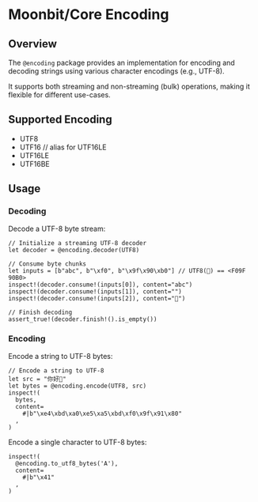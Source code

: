# Moonbit/Core Encoding

## Overview

The `@encoding` package provides an implementation for encoding and decoding strings using various character encodings (e.g., UTF-8).

It supports both streaming and non-streaming (bulk) operations, making it flexible for different use-cases.

## Supported Encoding

- UTF8
- UTF16 // alias for UTF16LE
- UTF16LE
- UTF16BE

## Usage

### Decoding

Decode a UTF-8 byte stream:

```moonbit
// Initialize a streaming UTF-8 decoder
let decoder = @encoding.decoder(UTF8)

// Consume byte chunks
let inputs = [b"abc", b"\xf0", b"\x9f\x90\xb0"] // UTF8(🐰) == <F09F 90B0>
inspect!(decoder.consume!(inputs[0]), content="abc")
inspect!(decoder.consume!(inputs[1]), content="")
inspect!(decoder.consume!(inputs[2]), content="🐰")

// Finish decoding
assert_true!(decoder.finish!().is_empty())
```

### Encoding

Encode a string to UTF-8 bytes:

```moonbit
// Encode a string to UTF-8
let src = "你好👀"
let bytes = @encoding.encode(UTF8, src)
inspect!(
  bytes,
  content=
    #|b"\xe4\xbd\xa0\xe5\xa5\xbd\xf0\x9f\x91\x80"
  ,
)
```

Encode a single character to UTF-8 bytes:

```moonbit
inspect!(
  @encoding.to_utf8_bytes('A'),
  content=
    #|b"\x41"
  ,
)
```

